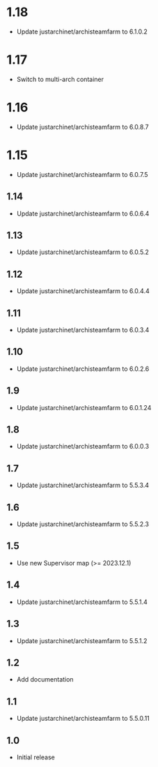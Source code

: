 # 1.18
- Update justarchinet/archisteamfarm to 6.1.0.2
# 1.17
- Switch to multi-arch container
# 1.16
- Update justarchinet/archisteamfarm to 6.0.8.7
# 1.15
- Update justarchinet/archisteamfarm to 6.0.7.5
## 1.14
- Update justarchinet/archisteamfarm to 6.0.6.4
## 1.13
- Update justarchinet/archisteamfarm to 6.0.5.2
## 1.12
- Update justarchinet/archisteamfarm to 6.0.4.4
## 1.11
- Update justarchinet/archisteamfarm to 6.0.3.4
## 1.10
- Update justarchinet/archisteamfarm to 6.0.2.6
## 1.9
- Update justarchinet/archisteamfarm to 6.0.1.24
## 1.8
- Update justarchinet/archisteamfarm to 6.0.0.3
## 1.7
- Update justarchinet/archisteamfarm to 5.5.3.4
## 1.6
- Update justarchinet/archisteamfarm to 5.5.2.3
## 1.5
- Use new Supervisor map (>= 2023.12.1)
## 1.4
- Update justarchinet/archisteamfarm to 5.5.1.4
## 1.3
- Update justarchinet/archisteamfarm to 5.5.1.2 
## 1.2
- Add documentation
## 1.1
- Update justarchinet/archisteamfarm to 5.5.0.11
## 1.0
- Initial release
